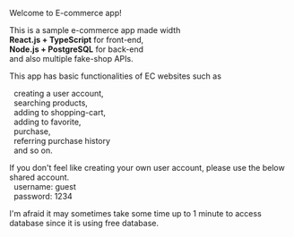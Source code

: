 Welcome to E-commerce app!<br/>

This is a sample e-commerce app made width<br/>
<b>React.js + TypeScript</b> for front-end,<br/>
<b>Node.js + PostgreSQL</b> for back-end<br/>
and also multiple fake-shop APIs.<br/>

This app has basic functionalities of EC websites such as<br/>

&nbsp;&nbsp;creating a user account,<br/>
&nbsp;&nbsp;searching products,<br/>
&nbsp;&nbsp;adding to shopping-cart,<br/>
&nbsp;&nbsp;adding to favorite,<br/>
&nbsp;&nbsp;purchase,<br/>
&nbsp;&nbsp;referring purchase history<br/>
&nbsp;&nbsp;and so on.<br/>

If you don't feel like creating your own user account, please use the below shared account.<br/>
&nbsp;&nbsp;username: guest<br/>
&nbsp;&nbsp;password: 1234<br/>

I'm afraid it may sometimes take some time up to 1 minute to access database since it is using free database.